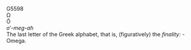 <body>
  <p>G5598<br>  Ω  <br> Ō  <br><i>o‘-meg-ah </i><br>The last letter of the Greek alphabet, that is, (figuratively) the <i>finality:</i> - Omega.<br></p>
 </body>